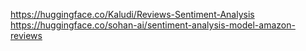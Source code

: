 https://huggingface.co/Kaludi/Reviews-Sentiment-Analysis
https://huggingface.co/sohan-ai/sentiment-analysis-model-amazon-reviews

